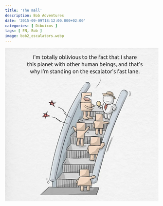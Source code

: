 ```yaml
---
title: 'The mall'
description: Bob Adventures
date: '2015-09-09T18:12:00.000+02:00'
categories: [ Dibuixos ]
tags: [ EN, Bob ]
image: bob2_escalators.webp
---
```


![](bob2_escalators.webp)
